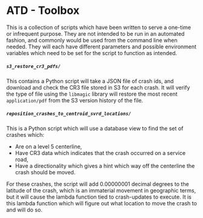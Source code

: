 # ATD - Toolbox
This is a collection of scripts which have been written to serve a one-time or infrequent purpose. They are not intended to be run in an automated fashion, and commonly would be used from the command line when needed. They will each have different parameters and possible environment variables which need to be set for the script to function as intended. 

##### `s3_restore_cr3_pdfs/`
This contains a Python script will take a JSON file of crash ids, and download and check the CR3 file stored in S3 for each crash. It will verify the type of file using the `libmagic` library will restore the most recent `application/pdf` from the S3 version history of the file. 

##### `reposition_crashes_to_centroid_svrd_locations/`
This is a Python script which will use a database view to find the set of crashes which:
* Are on a level 5 centerline,
* Have CR3 data which indicates that the crash occurred on a service road,
* Have a directionality which gives a hint which way off the centerline the crash should be moved.

For these crashes, the script will add 0.00000001 decimal degrees to the latitude of the crash, which is an immaterial movement in geographic terms, but it will cause the lambda function tied to crash-updates to execute. It is this lambda function which will figure out what location to move the crash to and will do so.
